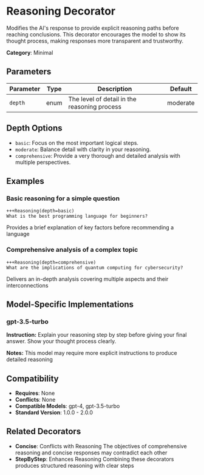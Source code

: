 # Reasoning Decorator

Modifies the AI's response to provide explicit reasoning paths before reaching conclusions. This decorator encourages the model to show its thought process, making responses more transparent and trustworthy.

**Category**: Minimal

## Parameters

| Parameter | Type | Description | Default |
|-----------|------|-------------|--------|
| `depth` | enum | The level of detail in the reasoning process | moderate |

## Depth Options

- `basic`: Focus on the most important logical steps.
- `moderate`: Balance detail with clarity in your reasoning.
- `comprehensive`: Provide a very thorough and detailed analysis with multiple perspectives.

## Examples

### Basic reasoning for a simple question

```
+++Reasoning(depth=basic)
What is the best programming language for beginners?
```

Provides a brief explanation of key factors before recommending a language

### Comprehensive analysis of a complex topic

```
+++Reasoning(depth=comprehensive)
What are the implications of quantum computing for cybersecurity?
```

Delivers an in-depth analysis covering multiple aspects and their interconnections

## Model-Specific Implementations

### gpt-3.5-turbo

**Instruction:** Explain your reasoning step by step before giving your final answer. Show your thought process clearly.

**Notes:** This model may require more explicit instructions to produce detailed reasoning


## Compatibility

- **Requires**: None
- **Conflicts**: None
- **Compatible Models**: gpt-4, gpt-3.5-turbo
- **Standard Version**: 1.0.0 - 2.0.0

## Related Decorators

- **Concise**: Conflicts with Reasoning The objectives of comprehensive reasoning and concise responses may contradict each other
- **StepByStep**: Enhances Reasoning Combining these decorators produces structured reasoning with clear steps
